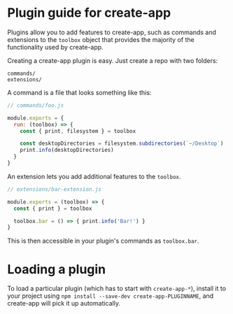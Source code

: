 # Plugin guide for create-app

Plugins allow you to add features to create-app, such as commands and
extensions to the `toolbox` object that provides the majority of the functionality
used by create-app.

Creating a create-app plugin is easy. Just create a repo with two folders:

```
commands/
extensions/
```

A command is a file that looks something like this:

```js
// commands/foo.js

module.exports = {
  run: (toolbox) => {
    const { print, filesystem } = toolbox

    const desktopDirectories = filesystem.subdirectories(`~/Desktop`)
    print.info(desktopDirectories)
  }
}
```

An extension lets you add additional features to the `toolbox`.

```js
// extensions/bar-extension.js

module.exports = (toolbox) => {
  const { print } = toolbox

  toolbox.bar = () => { print.info('Bar!') }
}
```

This is then accessible in your plugin's commands as `toolbox.bar`.

# Loading a plugin

To load a particular plugin (which has to start with `create-app-*`),
install it to your project using `npm install --save-dev create-app-PLUGINNAME`,
and create-app will pick it up automatically.
